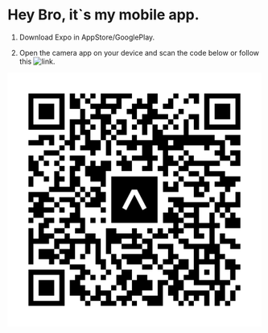 # Hey Bro, it`s my mobile app.

1. Download Expo in AppStore/GooglePlay.

2. Open the camera app on your device and scan the code below or follow this ![link](https://expo.dev/@pavloging/TrainX?release-channel=default).

![QR-code](/app/assets/expo-go.svg)
